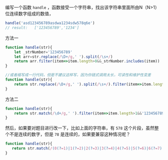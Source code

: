 编写一个函数 `handle` ，函数接受一个字符串，找出该字符串里面所由N（N>1）位连续数字组成的数值，
```javascript
handle('asd123456789asdwa1234sdw578q6e')
// result:   ['123456789','1234']
```
方法一
```javascript
function handle(str){
    let _strNumber='123456789'
    let arr=str.replace(/\D+/g,' ').split(/\s+/)
    return arr.filter(item=>item.length>0&&_strNumber.includes(item))
}

//或者缩写成一行代码，但是不建议这样写，因为你链式调用太长，可读性和维护性变差
function handle(str){
    return str.replace(/\D+/g,' ').split(/\s+/).filter(item=>item.length>0&&'123456789'.includes(item))
}
```
方法二
```javascript
function handle(str){
    return str.match(/\d+/g,' ').filter(item=>item.length>1&&'123456789'.includes(item))
}
```

然后，如果要对题目进行改一下，比如上面的字符串，有 `578` 这个片段，虽然整个不是连续的数字，但是 `78` 是连续的，如果要兼容这种情况呢？

```javascript
function handle(str){
   return str.match(/(0(?=1)|1(?=2)|2(?=3)|3(?=4)|4(?=5)|5(?=6)|6(?=7)|7(?=8)|8(?=9))\d+/g)
}
```